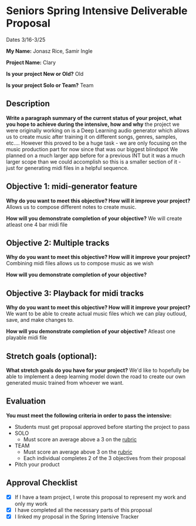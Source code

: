 # Seniors Spring Intensive Deliverable Proposal 

Dates 3/16-3/25

**My Name:** Jonasz Rice, Samir Ingle

**Project Name:** Clary

**Is your project New or Old?** Old

**Is your project Solo or Team?** Team


## Description

**Write a paragraph summary of the current status of your project, what you hope to achieve during the intensive, how and why**
the project we were originally working on is a Deep Learning audio generator which allows us to create music after training it on different songs, genres, samples, etc.... However this proved to be a huge task - we are only focusing on the music production part for now since that was our biggest blindspot
We planned on a much larger app before for a previous INT but it was a much larger scope than we could accomplish so 
this is a smaller section of it - just for generating midi files in a helpful sequence. 

## Objective 1: midi-generator feature

**Why do you want to meet this objective? How will it improve your project?** 
Allows us to compose different notes to create music.

**How will you demonstrate completion of your objective?** 
We will create atleast one 4 bar midi file

## Objective 2: Multiple tracks
**Why do you want to meet this objective? How will it improve your project?** 
Combining midi files allows us to compose music as we wish

**How will you demonstrate completion of your objective?** 

## Objective 3: Playback for midi tracks
**Why do you want to meet this objective? How will it improve your project?** 
We want to be able to create actual music files which we can play outloud, save,
and make changes to. 

**How will you demonstrate completion of your objective?** 
Atleast one playable midi file

## Stretch goals (optional):

**What stretch goals do you have for your project?**
We'd like to hopefully be able to implement a deep learning model down the road to
create our own generated music trained from whoever we want. 

## Evaluation

**You must meet the following criteria in order to pass the intensive:**

- Students must get proposal approved before starting the project to pass
- SOLO
    - Must score an average above a 3 on the [rubric]
- TEAM
    - Must score an average above 3 on the [rubric]
    - Each individual completes 2 of the 3 objectives from their proposal
- Pitch your product


[rubric]:https://docs.google.com/document/d/1IOQDmohLBEBT-hyr-2vgw1mbZUNsq3fHxVfH0oRmVt0/edit



## Approval Checklist
- [x] If I have a team project, I wrote this proposal to represent my work and only my work
- [x] I have completed all the necessary parts of this proposal
- [x] I linked my proposal in the Spring Intensive Tracker
